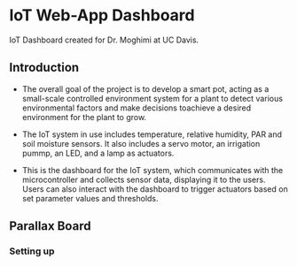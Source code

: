 # IoT Web-App Dashboard

IoT Dashboard created for Dr. Moghimi at UC Davis.

## Introduction

- The overall goal of the project is to develop a smart pot, acting as a small-scale controlled environment system for a plant to detect various environmental factors and make decisions toachieve a desired environment for the plant to grow.

- The IoT system in use includes temperature, relative humidity, PAR and soil moisture sensors. It also includes a servo motor, an irrigation pummp, an LED, and a lamp as actuators. 

- This is the dashboard for the IoT system, which communicates with the microcontroller and collects sensor data, displaying it to the users. Users can also interact with the dashboard to trigger actuators based on set parameter values and thresholds. 

## Parallax Board

### Setting up


